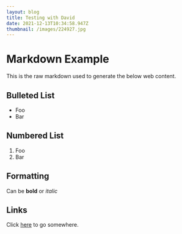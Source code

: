 ```yaml
---
layout: blog
title: Testing with David
date: 2021-12-13T10:34:58.947Z
thumbnail: /images/224927.jpg
---
```

Markdown Example
===============

This is the raw markdown used to generate the below web content.

Bulleted List
-------------

* Foo
* Bar

Numbered List
-------------

1. Foo
2. Bar

Formatting
----------

Can be **bold** or *italic*

Links
-----

Click [here](http://foo.com) to go somewhere.
